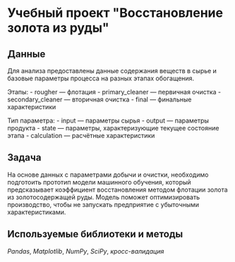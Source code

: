 # Учебный проект "Восстановление золота из руды"

## Данные

Для анализа предоставлены данные содержания веществ в сырье и базовые параметры процесса на разных этапах обогащения.

Этапы:
    - rougher — флотация
    - primary_cleaner — первичная очистка
    - secondary_cleaner — вторичная очистка
    - final — финальные характеристики
    
Тип параметра:
    - input — параметры сырья
    - output — параметры продукта
    - state — параметры, характеризующие текущее состояние этапа
    - calculation — расчётные характеристики
    
## Задача

На основе данных с параметрами добычи и очистки, необходимо подготоить прототип модели машинного обучения, который предсказывает коэффициент восстановления методом флотации золота из золотосодержащей руды. Модель поможет оптимизировать производство, чтобы не запускать предприятие с убыточными характеристиками.

## Используемые библиотеки и методы

*Pandas*, *Matplotlib*, *NumPy*, *SciPy*, *кросс-валидация*